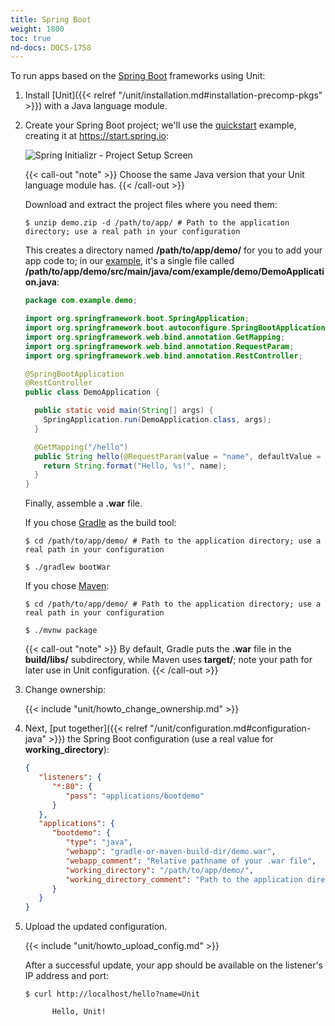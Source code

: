 ```yaml
---
title: Spring Boot
weight: 1800
toc: true
nd-docs: DOCS-1758
---
```


To run apps based on the [Spring Boot](https://spring.io/projects/spring-boot) frameworks using Unit:

1. Install [Unit]({{< relref "/unit/installation.md#installation-precomp-pkgs" >}}) with a Java language module.

2. Create your Spring Boot project; we'll use the [quickstart](https://spring.io/quickstart)
   example, creating it at <https://start.spring.io>:

   ![Spring Initializr - Project Setup Screen](/unit/images/springboot.png)

   {{< call-out "note" >}}
   Choose the same Java version that your Unit language module has.
   {{< /call-out >}}

   Download and extract the project files where you need them:

   ```console
   $ unzip demo.zip -d /path/to/app/ # Path to the application directory; use a real path in your configuration
   ```

   This creates a directory named **/path/to/app/demo/** for you to add
   your app code to; in our [example](https://spring.io/quickstart), it's a
   single file called
   **/path/to/app/demo/src/main/java/com/example/demo/DemoApplication.java**:

   ```java
   package com.example.demo;

   import org.springframework.boot.SpringApplication;
   import org.springframework.boot.autoconfigure.SpringBootApplication;
   import org.springframework.web.bind.annotation.GetMapping;
   import org.springframework.web.bind.annotation.RequestParam;
   import org.springframework.web.bind.annotation.RestController;

   @SpringBootApplication
   @RestController
   public class DemoApplication {

     public static void main(String[] args) {
       SpringApplication.run(DemoApplication.class, args);
     }

     @GetMapping("/hello")
     public String hello(@RequestParam(value = "name", defaultValue = "World") String name) {
       return String.format("Hello, %s!", name);
     }
   }
   ```

   Finally, assemble a **.war** file.

   If you chose [Gradle](https://gradle.org) as the build tool:

   ```console
   $ cd /path/to/app/demo/ # Path to the application directory; use a real path in your configuration
   ```

   ```console
   $ ./gradlew bootWar
   ```

   If you chose [Maven](https://maven.apache.org):

   ```console
   $ cd /path/to/app/demo/ # Path to the application directory; use a real path in your configuration
   ```

   ```console
   $ ./mvnw package
   ```

   {{< call-out "note" >}}
   By default, Gradle puts the **.war** file in the **build/libs/**
   subdirectory, while Maven uses **target/**; note your path for later
   use in Unit configuration.
   {{< /call-out >}}

3. Change ownership:

   {{< include "unit/howto_change_ownership.md" >}}

4. Next,
   [put together]({{< relref "/unit/configuration.md#configuration-java" >}})
   the Spring Boot configuration (use a real value for **working_directory**):

   ```json
   {
      "listeners": {
         "*:80": {
            "pass": "applications/bootdemo"
         }
      },
      "applications": {
         "bootdemo": {
            "type": "java",
            "webapp": "gradle-or-maven-build-dir/demo.war",
            "webapp_comment": "Relative pathname of your .war file",
            "working_directory": "/path/to/app/demo/",
            "working_directory_comment": "Path to the application directory; use a real path in your configuration"
         }
      }
   }
   ```

5. Upload the updated configuration.

   {{< include "unit/howto_upload_config.md" >}}

   After a successful update, your app should be available on the listener's IP
   address and port:

   ```console
   $ curl http://localhost/hello?name=Unit

         Hello, Unit!
   ```
